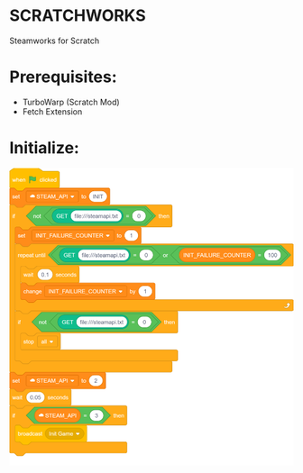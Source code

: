 # SCRATCHWORKS
Steamworks for Scratch

# Prerequisites:
- TurboWarp (Scratch Mod)
- Fetch Extension

# Initialize:
![alt text](README_STUFF/init.png)
